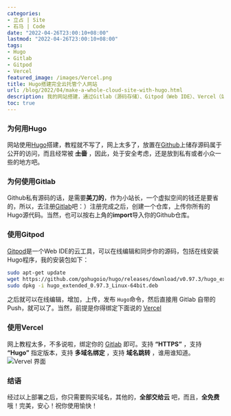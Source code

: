 ```yaml
---
categories:
- 立占 | Site
- 石马 | Code
date: "2022-04-26T23:00:10+08:00"
lastmod: "2022-04-26T23:00:10+08:00"
tags:
- Hugo
- Gitlab
- Gitpod
- Vercel
featured_image: /images/Vercel.png
title: Hugo搭建完全云托管个人网站
url: /blog/2022/04/make-a-whole-cloud-site-with-hugo.html
description: 我的网站搭建，通过Gitlab（源码存储）、Gitpod（Web IDE）、Vercel（站点发布与域名）、Waline（评论系统），构建了完整的生态链。也就是，我只需要出域名的钱，所有东西就全部呈现出来啦！
toc: true
---
```

### 为何用Hugo

网站使用[Hugo][1]搭建，教程就不写了，网上太多了，放置在[Github][2]上储存源码属于公开的访问，而且经常被 ~~**土啬**~~ ，因此，处于安全考虑，还是放到私有或者小众一些的地方吧。

### 为何使用Gitlab

Github私有源码的话，是需要**美刀的**，作为小站长，一个虚拟空间的钱还是要省的，所以，去注册[Gitlab][3]吧：）注册完成之后，创建一个仓库，上传你所有的Hugo源代码。当然，也可以按右上角的**import**导入你的Github仓库。

### 使用Gitpod

[Gitpod][6]是一个Web IDE的云工具，可以在线编辑和同步你的源码，包括在线安装Hugo程序，我的安装包如下：

```bash
sudo apt-get update
wget https://github.com/gohugoio/hugo/releases/download/v0.97.3/hugo_extended_0.97.3_Linux-64bit.deb
sudo dpkg -i hugo_extended_0.97.3_Linux-64bit.deb
```
之后就可以在线编辑，增加，上传，发布 `Hugo`命令，然后直接用 Gitlab 自带的Push，就可以了。当然，前提是你得绑定下面说的 [Vercel][4]

### 使用Vercel

网上教程太多，不多说啦，绑定你的 [Gitlab][3] 即可。支持 **“HTTPS”** ，支持 **“Hugo”** 指定版本，支持 **多域名绑定** ，支持 **域名跳转** ，谁用谁知道。
![Vervel 界面][5]

### 结语

经过以上部署之后，你只需要购买域名，其他的，**全部交给云** 吧，而且，**全免费** 哦！完美，安心！祝你使用愉快！

[1]: https://gohugo.io/ "Hugo is one of the most popular open-source static site generators."
[2]: https://github.com/ "Github"
[3]: https://gitlab.com/ "Gitlab"
[4]: https://vercel.com "Develop. Preview. Ship. For the best frontend teams – Vercel"
[5]: /images/Vercel.png "Vercel 界面"
[6]: https://gitpod.io/ "Gitpod Web IDE"
